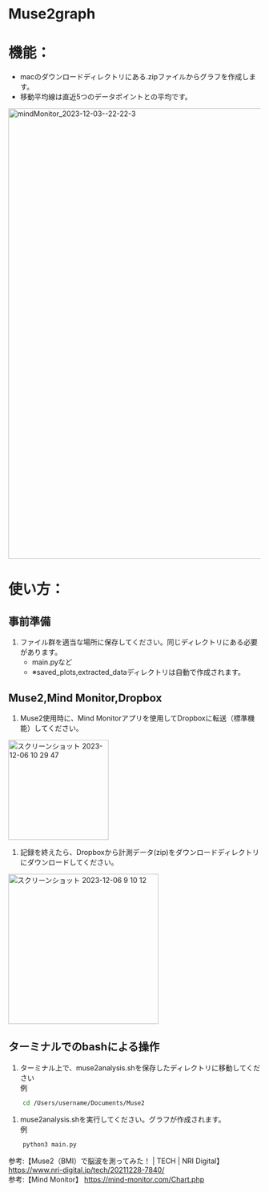 # Muse2graph

# 機能：
- macのダウンロードディレクトリにある.zipファイルからグラフを作成します。
- 移動平均線は直近5つのデータポイントとの平均です。
<img width="900" alt="mindMonitor_2023-12-03--22-22-3" src="https://github.com/uminomae/Muse2graph/assets/101631407/ed6034ab-c33a-484f-b6a1-78859f2832ad">

# 使い方：
## 事前準備
1. ファイル群を適当な場所に保存してください。同じディレクトリにある必要があります。
	- main.pyなど
	- ※saved_plots,extracted_dataディレクトリは自動で作成されます。

## Muse2,Mind Monitor,Dropbox
1. Muse2使用時に、Mind Monitorアプリを使用してDropboxに転送（標準機能）してください。
<img width="200" alt="スクリーンショット 2023-12-06 10 29 47" src="https://github.com/uminomae/Muse2graph/assets/101631407/63cd19f5-c4ba-4cff-8430-10354c2c3462">

1. 記録を終えたら、Dropboxから計測データ(zip)をダウンロードディレクトリにダウンロードしてください。  
<img width="300" alt="スクリーンショット 2023-12-06 9 10 12" src="https://github.com/uminomae/Muse2graph/assets/101631407/dd0114c0-6a35-40c6-9cfb-84a5210bb1aa">  

## ターミナルでのbashによる操作
1. ターミナル上で、muse2analysis.shを保存したディレクトリに移動してください  
例
```bash 
	cd /Users/username/Documents/Muse2
```
1. muse2analysis.shを実行してください。グラフが作成されます。  
例　
```bash
	python3 main.py
```


参考:【Muse2（BMI）で脳波を測ってみた！ | TECH | NRI Digital】 https://www.nri-digital.jp/tech/20211228-7840/  
参考:【Mind Monitor】 https://mind-monitor.com/Chart.php